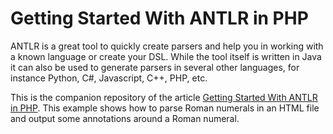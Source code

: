 # Getting Started With ANTLR in PHP

ANTLR is a great tool to quickly create parsers and help you in working with a known language or create your DSL. While the tool itself is written in Java it can also be used to generate parsers in several other languages, for instance Python, C#, Javascript, C++, PHP, etc.

This is the companion repository of the article [Getting Started With ANTLR in PHP](https://tomassetti.me/getting-started-with-antlr-in-php/).  This example shows how to parse Roman numerals in an HTML file and output some annotations around a Roman numeral.
